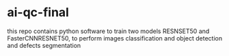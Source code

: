 # ai-qc-final
this repo contains python software to train two models RESNSET50 and FasterCNNRESNET50, to perform images classification and object detection and defects segmentation 
